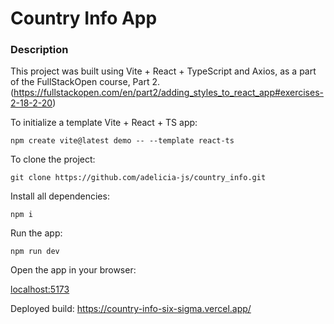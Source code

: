 # Country Info App

### Description 
This project was built using Vite + React + TypeScript and Axios, as a part of the FullStackOpen course, Part 2. (https://fullstackopen.com/en/part2/adding_styles_to_react_app#exercises-2-18-2-20)

To initialize a template Vite + React + TS app:

`npm create vite@latest demo -- --template react-ts`

To clone the project: 

`git clone https://github.com/adelicia-js/country_info.git`

Install all dependencies:

`npm i`

Run the app:

`npm run dev`

Open the app in your browser:

[localhost:5173](http://localhost:5173/)

Deployed build: https://country-info-six-sigma.vercel.app/
